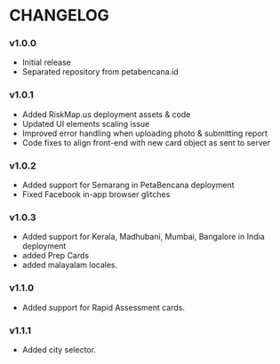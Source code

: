 CHANGELOG
========

### v1.0.0
- Initial release
- Separated repository from petabencana.id

### v1.0.1
- Added RiskMap.us deployment assets & code
- Updated UI elements scaling issue
- Improved error handling when uploading photo & submitting report
- Code fixes to align front-end with new card object as sent to server


### v1.0.2
- Added support for Semarang in PetaBencana deployment
- Fixed Facebook in-app browser glitches

### v1.0.3
- Added support for Kerala, Madhubani, Mumbai, Bangalore in India deployment
- added Prep Cards
- added malayalam locales.

### v1.1.0
- Added support for Rapid Assessment cards.

### v1.1.1
- Added city selector.
